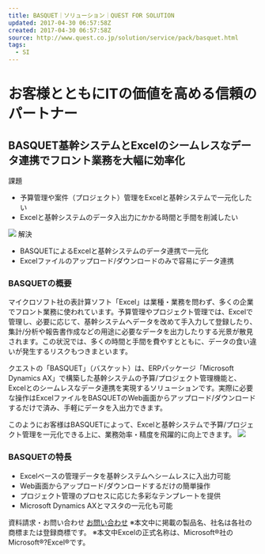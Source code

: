 ```yaml
---
title: BASQUET｜ソリューション｜QUEST FOR SOLUTION
updated: 2017-04-30 06:57:58Z
created: 2017-04-30 06:57:58Z
source: http://www.quest.co.jp/solution/service/pack/basquet.html
tags:
  - SI
---
```


# お客様とともにITの価値を高める信頼のパートナー

## BASQUET基幹システムとExcelのシームレスなデータ連携でフロント業務を大幅に効率化

課題

- 予算管理や案件（プロジェクト）管理をExcelと基幹システムで一元化したい
- Excelと基幹システムのデータ入出力にかかる時間と手間を削減したい

![](../_resources/c4eaf4cc3f33d06a7cad6cc60b2b024f.png)
解決

- BASQUETによるExcelと基幹システムのデータ連携で一元化
- Excelファイルのアップロード/ダウンロードのみで容易にデータ連携

### BASQUETの概要

マイクロソフト社の表計算ソフト「Excel」は業種・業務を問わず、多くの企業でフロント業務に使われています。予算管理やプロジェクト管理では、Excelで管理し、必要に応じて、基幹システムへデータを改めて手入力して登録したり、集計/分析や報告書作成などの用途に必要なデータを出力したりする光景が散見されます。この状況では、多くの時間と手間を費やすとともに、データの食い違いが発生するリスクもつきまといます。

クエストの「BASQUET」（バスケット）は、ERPパッケージ「Microsoft Dynamics AX」で構築した基幹システムの予算/プロジェクト管理機能と、Excelとのシームレスなデータ連携を実現するソリューションです。実際に必要な操作はExcelファイルをBASQUETのWeb画面からアップロード/ダウンロードするだけで済み、手軽にデータを入出力できます。

このようにお客様はBASQUETによって、Excelと基幹システムで予算/プロジェクト管理を一元化できる上に、業務効率・精度を飛躍的に向上できます。
![](../_resources/4999f69f1a99198b95b9e2a69f8a6c04.png)

### BASQUETの特長

- Excelベースの管理データを基幹システムへシームレスに入出力可能
- Web画面からアップロード/ダウンロードするだけの簡単操作
- プロジェクト管理のプロセスに応じた多彩なテンプレートを提供
- Microsoft Dynamics AXとマスタの一元化も可能

資料請求・お問い合わせ
[お問い合わせ](https://home.quest.co.jp/contact/solution/form.php?id=15)
※本文中に掲載の製品名、社名は各社の商標または登録商標です。
※本文中Excelの正式名称は、Microsoft®社のMicrosoft®?Excel®です。